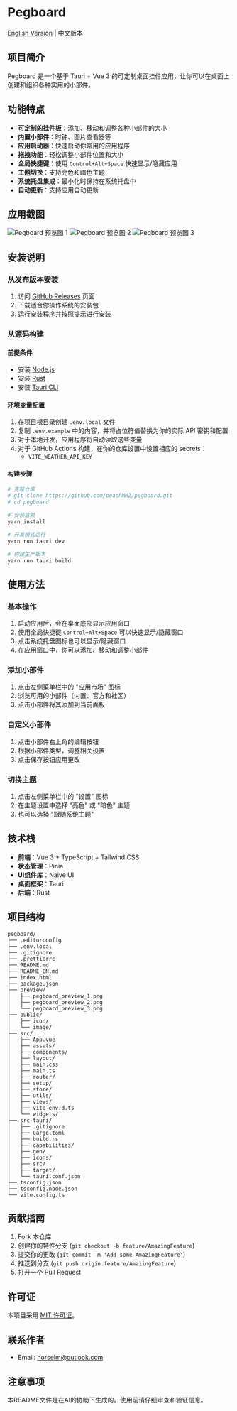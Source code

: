 # Pegboard

[English Version](README.md) | 中文版本

## 项目简介
Pegboard 是一个基于 Tauri + Vue 3 的可定制桌面挂件应用，让你可以在桌面上创建和组织各种实用的小部件。

## 功能特点
- **可定制的挂件板**：添加、移动和调整各种小部件的大小
- **内置小部件**：时钟、图片查看器等
- **应用启动器**：快速启动你常用的应用程序
- **拖拽功能**：轻松调整小部件位置和大小
- **全局快捷键**：使用 `Control+Alt+Space` 快速显示/隐藏应用
- **主题切换**：支持亮色和暗色主题
- **系统托盘集成**：最小化时保持在系统托盘中
- **自动更新**：支持应用自动更新

## 应用截图
![Pegboard 预览图 1](screenshots/pegboard_preview_1.png)
![Pegboard 预览图 2](screenshots/pegboard_preview_2.png)
![Pegboard 预览图 3](screenshots/pegboard_preview_3.png)

## 安装说明
### 从发布版本安装
1. 访问 [GitHub Releases](https://github.com/peachMMZ/pegboard/releases) 页面
2. 下载适合你操作系统的安装包
3. 运行安装程序并按照提示进行安装

### 从源码构建
#### 前提条件
- 安装 [Node.js](https://nodejs.org/)
- 安装 [Rust](https://www.rust-lang.org/)
- 安装 [Tauri CLI](https://tauri.app/v1/guides/getting-started/prerequisites/)

#### 环境变量配置
1. 在项目根目录创建 `.env.local` 文件
2. 复制 `.env.example` 中的内容，并将占位符值替换为你的实际 API 密钥和配置
3. 对于本地开发，应用程序将自动读取这些变量
4. 对于 GitHub Actions 构建，在你的仓库设置中设置相应的 secrets：
   - `VITE_WEATHER_API_KEY`

#### 构建步骤
```bash
# 克隆仓库
# git clone https://github.com/peachMMZ/pegboard.git
# cd pegboard

# 安装依赖
yarn install

# 开发模式运行
yarn run tauri dev

# 构建生产版本
yarn run tauri build
```

## 使用方法
### 基本操作
1. 启动应用后，会在桌面底部显示应用窗口
2. 使用全局快捷键 `Control+Alt+Space` 可以快速显示/隐藏窗口
3. 点击系统托盘图标也可以显示/隐藏窗口
4. 在应用窗口中，你可以添加、移动和调整小部件

### 添加小部件
1. 点击左侧菜单栏中的 "应用市场" 图标
2. 浏览可用的小部件（内置、官方和社区）
3. 点击小部件将其添加到当前面板

### 自定义小部件
1. 点击小部件右上角的编辑按钮
2. 根据小部件类型，调整相关设置
3. 点击保存按钮应用更改

### 切换主题
1. 点击左侧菜单栏中的 "设置" 图标
2. 在主题设置中选择 "亮色" 或 "暗色" 主题
3. 也可以选择 "跟随系统主题"

## 技术栈
- **前端**：Vue 3 + TypeScript + Tailwind CSS
- **状态管理**：Pinia
- **UI组件库**：Naive UI
- **桌面框架**：Tauri
- **后端**：Rust

## 项目结构
```
pegboard/
├── .editorconfig
├── .env.local
├── .gitignore
├── .prettierrc
├── README.md
├── README_CN.md
├── index.html
├── package.json
├── preview/
│   ├── pegboard_preview_1.png
│   ├── pegboard_preview_2.png
│   └── pegboard_preview_3.png
├── public/
│   ├── icon/
│   └── image/
├── src/
│   ├── App.vue
│   ├── assets/
│   ├── components/
│   ├── layout/
│   ├── main.css
│   ├── main.ts
│   ├── router/
│   ├── setup/
│   ├── store/
│   ├── utils/
│   ├── views/
│   ├── vite-env.d.ts
│   └── widgets/
├── src-tauri/
│   ├── .gitignore
│   ├── Cargo.toml
│   ├── build.rs
│   ├── capabilities/
│   ├── gen/
│   ├── icons/
│   ├── src/
│   ├── target/
│   └── tauri.conf.json
├── tsconfig.json
├── tsconfig.node.json
└── vite.config.ts
```

## 贡献指南
1. Fork 本仓库
2. 创建你的特性分支 (`git checkout -b feature/AmazingFeature`)
3. 提交你的更改 (`git commit -m 'Add some AmazingFeature'`)
4. 推送到分支 (`git push origin feature/AmazingFeature`)
5. 打开一个 Pull Request

## 许可证
本项目采用 [MIT 许可证](LICENSE)。

## 联系作者
- Email: horselm@outlook.com

## 注意事项
本README文件是在AI的协助下生成的。使用前请仔细审查和验证信息。